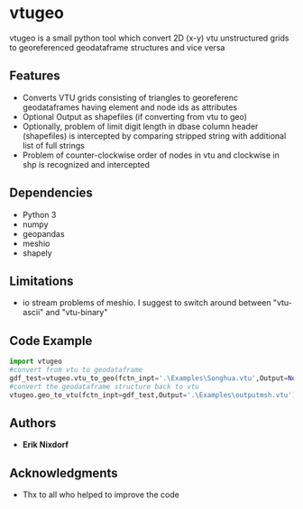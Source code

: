 # vtugeo

vtugeo is a small python tool which convert  2D (x-y) vtu unstructured grids to georeferenced geodataframe structures and vice versa

## Features
* Converts VTU grids consisting of triangles to georeferenc geodataframes having element and node ids as attributes
* Optional Output as shapefiles (if converting from vtu to geo)
* Optionally, problem of limit digit length in dbase column header (shapefiles) is intercepted by comparing stripped string with additional list of full strings
* Problem of counter-clockwise order of nodes in vtu and clockwise in shp is recognized and intercepted

## Dependencies

* Python 3
* numpy
* geopandas
* meshio
* shapely

## Limitations
* io stream problems of meshio. I suggest to switch around between "vtu-ascii" and "vtu-binary"



## Code Example
```python
import vtugeo
#convert from vtu to geodataframe
gdf_test=vtugeo.vtu_to_geo(fctn_inpt='.\Examples\Songhua.vtu',Output=None)
#convert the geodataframe structure back to vtu
vtugeo.geo_to_vtu(fctn_inpt=gdf_test,Output='.\Examples\outputmsh.vtu')
```

## Authors

* **Erik Nixdorf**

## Acknowledgments

* Thx to all who helped to improve the code


